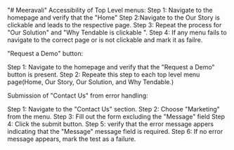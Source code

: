 "# Meeravali" 
Accessibility of Top Level menus:
Step 1: Navigate to the homepage and verify that the "Home"
Step 2:Navigate to the Our Story is clickable and leads to the respective page.
Step 3: Repeat the process for "Our Solution" and "Why
        Tendable is clickable ".
Step 4: If any menu fails to navigate to the correct page or is not clickable and mark it as failre.

"Request a Demo" button:

Step 1: Navigate to the homepage and verify that the "Request a Demo" button is present.
Step 2: Repeate this step to each top level menu page(Home, Our Story, Our Solution, and Why
        Tendable.)

Submission of "Contact Us" from error handling:

Step 1: Navigate to the "Contact Us" section.
Step 2: Choose "Marketing" from the menu.
Step 3: Fill out the form excluding the "Message" field
Step 4: Click the submit button.
Step 5: verify that the error message appers indicating that the "Message" message field is required.
Step 6: If no error message appears, mark the test as a failure.

